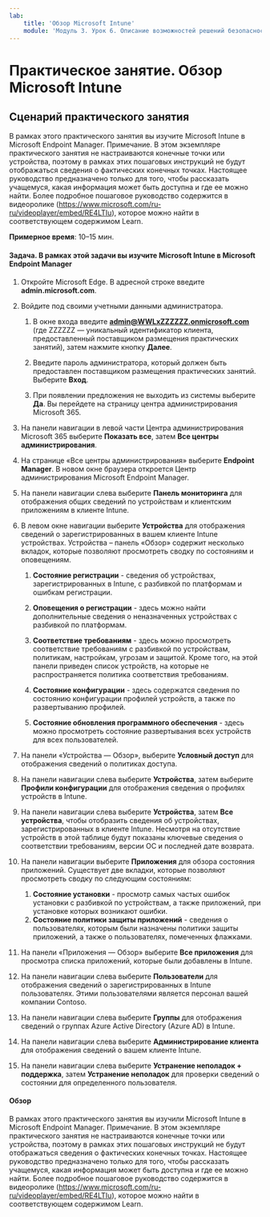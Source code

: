 ```yaml
---
lab:
    title: 'Обзор Microsoft Intune'
    module: 'Модуль 3. Урок 6. Описание возможностей решений безопасности Майкрософт. Описание обеспечения безопасности конечных точек с помощью Microsoft Intune'
---
```



# Практическое занятие. Обзор Microsoft Intune

## Сценарий практического занятия

В рамках этого практического занятия вы изучите Microsoft Intune в Microsoft Endpoint Manager. Примечание. В этом экземпляре практического занятия не настраиваются конечные точки или устройства, поэтому в рамках этих пошаговых инструкций не будут отображаться сведения о фактических конечных точках. Настоящее руководство предназначено только для того, чтобы рассказать учащемуся, какая информация может быть доступна и где ее можно найти.  Более подробное пошаговое руководство содержится в видеоролике (<https://www.microsoft.com/ru-ru/videoplayer/embed/RE4LTIu>), которое можно найти в соответствующем содержимом Learn.

**Примерное время**: 10–15 мин.

#### Задача. В рамках этой задачи вы изучите Microsoft Intune в Microsoft Endpoint Manager

1. Откройте Microsoft Edge. В адресной строке введите **admin.microsoft.com**.

1. Войдите под своими учетными данными администратора.
    1. В окне входа введите **admin@WWLxZZZZZZ.onmicrosoft.com** (где ZZZZZZ — уникальный идентификатор клиента, предоставленный поставщиком размещения практических занятий), затем нажмите кнопку **Далее**.
    
    1. Введите пароль администратора, который должен быть предоставлен поставщиком размещения практических занятий. Выберите **Вход**.
    1. При появлении предложения не выходить из системы выберите **Да**. Вы перейдете на страницу центра администрирования Microsoft 365.

1. На панели навигации в левой части Центра администрирования Microsoft 365 выберите **Показать все**, затем **Все центры администрирования**.

1. На странице «Все центры администрирования» выберите **Endpoint Manager**.  В новом окне браузера откроется Центр администрирования Microsoft Endpoint Manager.

1. На панели навигации слева выберите **Панель мониторинга** для отображения общих сведений по устройствам и клиентским приложениям в клиенте Intune.

1. В левом окне навигации выберите **Устройства** для отображения сведений о зарегистрированных в вашем клиенте Intune устройствах. Устройства – панель «Обзор» содержит несколько вкладок, которые позволяют просмотреть сводку по состояниям и оповещениям.
    1. **Состояние регистрации** - сведения об устройствах, зарегистрированных в Intune, с разбивкой по платформам и ошибкам регистрации.
    
    1. **Оповещения о регистрации** - здесь можно найти дополнительные сведения о неназначенных устройствах с разбивкой по платформам.
    1. **Соответствие требованиям** - здесь можно просмотреть соответствие требованиям с разбивкой по устройствам, политикам, настройкам, угрозам и защитой. Кроме того, на этой панели приведен список устройств, на которые не распространяется политика соответствия требованиям.
    1. **Состояние конфигурации** - здесь содержатся сведения по состоянию конфигурации профилей устройств, а также по развертыванию профилей.
    1. **Состояние обновления программного обеспечения** - здесь можно просмотреть состояние развертывания всех устройств для всех пользователей.

1. На панели «Устройства — Обзор», выберите **Условный доступ** для отображения сведений о политиках доступа.

1. На панели навигации слева выберите **Устройства**, затем выберите **Профили конфигурации** для отображения сведения о профилях устройств в Intune.

1. На панели навигации слева выберите **Устройства**, затем **Все устройства**, чтобы отобразить сведения об устройствах, зарегистрированных в клиенте Intune.  Несмотря на отсутствие устройств в этой таблице будут показаны ключевые сведения о соответствии требованиям, версии ОС и последней дате возврата.

1. На панели навигации выберите **Приложения** для обзора состояния приложений. Существует две вкладки, которые позволяют просмотреть сводку по следующим состояниям:
    1. **Состояние установки** - просмотр самых частых ошибок установки с разбивкой по устройствам, а также приложений, при установке которых возникают ошибки.
    1. **Состояние политики защиты приложений** - сведения о пользователях, которым были назначены политики защиты приложений, а также о пользователях, помеченных флажками.

1. На панели «Приложения — Обзор» выберите **Все приложения** для просмотра списка приложений, которые были добавлены в Intune.

1. На панели навигации слева выберите **Пользователи** для отображения сведений о зарегистрированных в Intune пользователях. Этими пользователями является персонал вашей компании Contoso.

1. На панели навигации слева выберите **Группы** для отображения сведений о группах Azure Active Directory (Azure AD) в Intune.

1. На панели навигации слева выберите **Администрирование клиента** для отображения сведений о вашем клиенте Intune.

1. На панели навигации слева выберите **Устранение неполадок + поддержка**, затем **Устранение неполадок** для проверки сведений о состоянии для определенного пользователя.

#### Обзор

В рамках этого практического занятия вы изучили Microsoft Intune в Microsoft Endpoint Manager. Примечание. В этом экземпляре практического занятия не настраиваются конечные точки или устройства, поэтому в рамках этих пошаговых инструкций не будут отображаться сведения о фактических конечных точках. Настоящее руководство предназначено только для того, чтобы рассказать учащемуся, какая информация может быть доступна и где ее можно найти.  Более подробное пошаговое руководство содержится в видеоролике (<https://www.microsoft.com/ru-ru/videoplayer/embed/RE4LTIu>), которое можно найти в соответствующем содержимом Learn.
